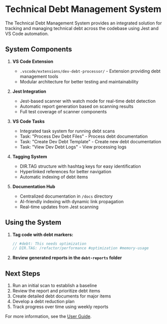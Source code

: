 # Technical Debt Management System

The Technical Debt Management System provides an integrated solution for tracking and managing technical debt across the codebase using Jest and VS Code automation.

## System Components

1. **VS Code Extension**
   - `.vscode/extensions/dev-debt-processor/` - Extension providing debt management tools
   - Modular architecture for better testing and maintainability

2. **Jest Integration**
   - Jest-based scanner with watch mode for real-time debt detection
   - Automatic report generation based on scanning results
   - Full test coverage of scanner components

3. **VS Code Tasks**
   - Integrated task system for running debt scans
   - Task: "Process Dev Debt Files" - Process debt documentation
   - Task: "Create Dev Debt Template" - Create new debt documentation
   - Task: "View Dev Debt Logs" - View processing logs

4. **Tagging System**
   - DIR.TAG structure with hashtag keys for easy identification
   - Hyperlinked references for better navigation
   - Automatic indexing of debt items

5. **Documentation Hub**
   - Centralized documentation in `/docs` directory
   - AI-friendly indexing with dynamic link propagation
   - Real-time updates from Jest scanning

## Using the System

1. **Tag code with debt markers:**

   ```javascript
   // #debt: This needs optimization
   // DIR.TAG: /refactor/performance #optimization #memory-usage
   ```

3. **Review generated reports in the `debt-reports` folder**

## Next Steps

1. Run an initial scan to establish a baseline
2. Review the report and prioritize debt items
3. Create detailed debt documents for major items
4. Develop a debt reduction plan
5. Track progress over time using weekly reports

For more information, see the [User Guide](.github/debt-management/USER_GUIDE.md).
